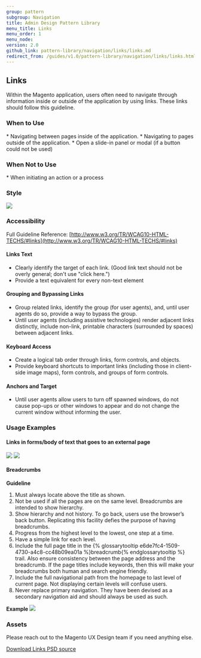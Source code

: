 ```yaml
---
group: pattern
subgroup: Navigation
title: Admin Design Pattern Library
menu_title: Links
menu_order: 1
menu_node: 
version: 2.0
github_link: pattern-library/navigation/links/links.md
redirect_from: /guides/v1.0/pattern-library/navigation/links/links.html
---
```


## Links
Within the Magento application, users often need to navigate through information inside or outside of the application by using links. These links should follow this guideline.

<h3 id="when-to-use">When to Use</h3>
* Navigating between pages inside of the application.
* Navigating to pages outside of the application.
* Open a slide-in panel or modal (if a button could not be used)

<h3 id="when-not-to-use">When Not to Use</h3>
* When initiating an action or a process

<h3 id="style">Style</h3>

<img src="img/style.png">

<h3 id="accesibility">Accessibility</h3>

Full Guideline Reference: [http://www.w3.org/TR/WCAG10-HTML-TECHS/#links](http://www.w3.org/TR/WCAG10-HTML-TECHS/#links)

#### Links Text
* Clearly identify the target of each link. (Good link text should not be overly general; don't use "click here.")
* Provide a text equivalent for every non-text element

#### Grouping and Bypassing Links 
* Group related links, identify the group (for user agents), and, until user agents do so, provide a way to bypass the group. 
* Until user agents (including assistive technologies) render adjacent links distinctly, include non-link, printable characters (surrounded by spaces) between adjacent links. 

#### Keyboard Access
* Create a logical tab order through links, form controls, and objects.
* Provide keyboard shortcuts to important links (including those in client-side image maps), form controls, and groups of form controls.

#### Anchors and Target
* Until user agents allow users to turn off spawned windows, do not cause pop-ups or other windows to appear and do not change the current window without informing the user. 

<h3 id="examples"> Usage Examples </h3>

#### Links in forms/body of text that goes to an external page

<img src="img/example1.png">

<img src="img/example3.png">


#### Breadcrumbs

**Guideline**

1. Must always locate above the title as shown.
2. Not be used if all the pages are on the same level. Breadcrumbs are intended to show hierarchy.
3. Show hierarchy and not history. To go back, users use the browser’s back button. Replicating this facility defies the purpose of having breadcrumbs.
4. Progress from the highest level to the lowest, one step at a time.
5. Have a simple link for each level. 
6. Include the full page title in the {% glossarytooltip e6de7fc4-1509-4730-a4c8-cc48b09ea01a %}breadcrumb{% endglossarytooltip %} trail. Also ensure consistency between the page address and the breadcrumb. If the page titles include keywords, then this will make your breadcrumbs both human and search engine friendly.
7. Include the full navigational path from the homepage to last level of current page. Not displaying certain levels will confuse users.
8. Never replace primary navigation. They have been devised as a secondary navigation aid and should always be used as such.

**Example**
<img src="img/example5.png">


<h3 id="assets">Assets</h3>

Please reach out to the Magento UX Design team if you need anything else.

<a href="src/magento-links.psd">Download Links PSD source</a>

